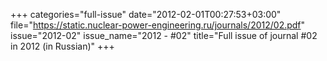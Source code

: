 +++
categories="full-issue"
date="2012-02-01T00:27:53+03:00"
file="https://static.nuclear-power-engineering.ru/journals/2012/02.pdf"
issue="2012-02"
issue_name="2012 - #02"
title="Full issue of journal #02 in 2012 (in Russian)"
+++